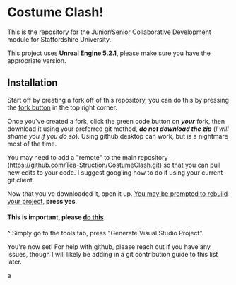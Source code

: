 # Costume Clash!

This is the repository for the Junior/Senior Collaborative Development module for Staffordshire University.

This project uses **Unreal Engine 5.2.1**, please make sure you have the appropriate version.

## Installation

Start off by creating a fork off of this repository, you can do this by pressing the [fork button](https://files.catbox.moe/rb1vjb.png) in the top right corner.

Once you've created a fork, click the green code button on **_your_** fork, then download it using your preferred git method, **_do not download the zip_** (_I will shame you if you do so_). Using github desktop can work, but is a nightmare most of the time.

You may need to add a "remote" to the main repository (https://github.com/Tea-Struction/CostumeClash.git) so that you can pull new edits to your code. I suggest googling how to do it using your current git client.

Now that you've downloaded it, open it up. [You may be prompted to rebuild your project](https://files.catbox.moe/6q76rj.png), **press yes**.

#### This is important, please [do this](https://files.catbox.moe/vxngzk.png).

^ Simply go to the tools tab, press "Generate Visual Studio Project".

You're now set! For help with github, please reach out if you have any issues, though I will likely be adding in a git contribution guide to this list later.

a

